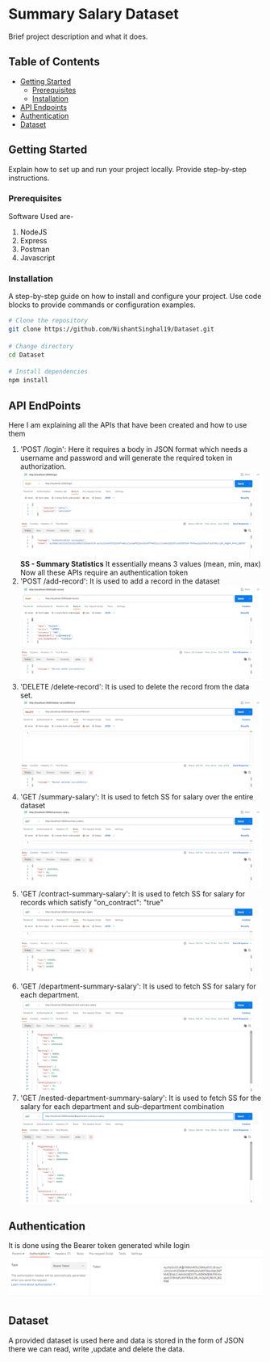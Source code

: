 # Summary Salary Dataset

Brief project description and what it does.

## Table of Contents

- [Getting Started](#getting-started)
  - [Prerequisites](#prerequisites)
  - [Installation](#installation)
- [API Endpoints](#api-endpoints)
- [Authentication](#authentication)
- [Dataset](#dataset)


## Getting Started

Explain how to set up and run your project locally. Provide step-by-step instructions.

### Prerequisites

Software Used are-
1. NodeJS
2. Express
3. Postman
4. Javascript

### Installation

A step-by-step guide on how to install and configure your project. Use code blocks to provide commands or configuration examples.

```bash
# Clone the repository
git clone https://github.com/NishantSinghal19/Dataset.git

# Change directory
cd Dataset

# Install dependencies
npm install
```

## API EndPoints

Here I am explaining all the APIs that have been created and how to use them
1. 'POST /login': Here it requires a body in JSON format which needs a username and password and will generate the required token in authorization.
![Login](assets/login.png)
**SS - Summary Statistics** It essentially means 3 values (mean, min, max)
Now all these APIs require an authentication token
2. 'POST /add-record': It is used to add a record in the dataset
![Add Record](assets/addRecord.png)
3. 'DELETE /delete-record': It is used to delete the record from the data set.
![Delete Record](assets/deleteRecord.png)
4. 'GET /summary-salary': It is used to fetch SS for salary over the entire dataset
![Summary Salary](assets/summarySalary.png)
5. 'GET /contract-summary-salary': It is used to fetch SS for salary for records which satisfy "on_contract": "true"
![Contract Summary Salary](assets/contractSummarySalary.png)
6. 'GET /department-summary-salary': It is used to fetch SS for salary for each department.
![Department Summary Salary](assets/departmentSummarySalary.png)
7. 'GET /nested-department-summary-salary': It is used to fetch SS for the salary for each department and sub-department combination
![Nested Department Summary Salary](assets/nestedSummarySalary.png)
## Authentication 

It is done using the Bearer token generated while login
![Bearer Token](assets/bearertoken.png)
## Dataset

A provided dataset is used here and data is stored in the form of JSON there we can read, write ,update and delete the data.
